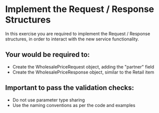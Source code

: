 # Implement the Request / Response Structures 

In this exercise you are required to implement the Request / Response structures, in order to interact with the new service functionality.

## Your would be required to:
* Create the WholesalePriceRequest object, adding the "partner" field
* Create the WholesalePriceResponse object, similar to the Retail item

## Important to pass the validation checks:
* Do not use parameter type sharing
* Use the naming conventions as per the code and examples
